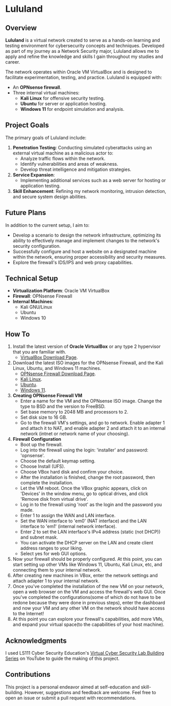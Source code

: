 # Lululand

## Overview  
**Lululand** is a virtual network created to serve as a hands-on learning and testing environment for cybersecurity concepts and techniques. Developed as part of my journey as a Network Security major, Lululand allows me to apply and refine the knowledge and skills I gain throughout my studies and career.  

The network operates within Oracle VM VirtualBox and is designed to facilitate experimentation, testing, and practice. Lululand is equipped with:  
- An **OPNsense firewall**.  
- Three internal virtual machines:  
  - **Kali Linux** for offensive security testing.  
  - **Ubuntu** for server or application hosting.  
  - **Windows 11** for endpoint simulation and analysis.  

## Project Goals  
The primary goals of Lululand include:  
1. **Penetration Testing**: Conducting simulated cyberattacks using an external virtual machine as a malicious actor to:  
   - Analyze traffic flows within the network.  
   - Identify vulnerabilities and areas of weakness.  
   - Develop threat intelligence and mitigation strategies.  
2. **Service Expansion**:  
   - Implementing additional services such as a web server for hosting or application testing.  
3. **Skill Enhancement**: Refining my network monitoring, intrusion detection, and secure system design abilities.  

## Future Plans  
In addition to the current setup, I aim to:  
- Develop a scenario to design the network infrastructure, optimizing its ability to effectively manage and implement changes to the network's security configuration.  
- Successfully configure and host a website on a designated machine within the network, ensuring proper accessibility and security measures.  
- Explore the firewall's IDS/IPS and web proxy capabilities.  

## Technical Setup  
- **Virtualization Platform**: Oracle VM VirtualBox
- **Firewall**: OPNsense Firewall
- **Internal Machines**:  
  - Kali GNU/Linux
  - Ubuntu
  - Windows 10  

## How To 
1. Install the latest version of **Oracle VirtualBox** or any type 2 hypervisor that you are familiar with.
   - [VirtualBox Download Page](https://www.oracle.com/virtualization/technologies/vm/downloads/virtualbox-downloads.html#vbox).
2. Download the latest ISO images for the OPNsense Firewall, and the Kali Linux, Ubuntu, and Windows 11 machines.
   - [OPNsense Firewall Download Page](https://opnsense.org/download/).
   - [Kali Linux](https://www.kali.org/get-kali/#kali-installer-images).
   - [Ubuntu](https://ubuntu.com/download/desktop#how-to-install-OracularOriole).
   - [Windows 11](https://www.microsoft.com/en-us/software-download/windows11).
3. **Creating OPNsense Firewall VM**
   - Enter a name for the VM and the OPNsense ISO image. Change the type to BSD and the version to FreeBSD.
   - Set base memory to 2048 MB and processors to 2.
   - Set disk size to 16 GB.
   - Go to the firewall VM's settings, and go to network. Enable adapter 1 and attach it to NAT, and enable adapter 2 and attach it to an internal network (intnet or network name of your choosing).
5. **Firewall Configuration**
   - Boot up the firewall.
   - Log into the firewall using the login: 'installer' and password: 'opnsense'.
   - Choose the default keymap setting.
   - Choose Install (UFS).
   - Choose VBox hard disk and confirm your choice.
   - After the installation is finished, change the root password, then complete the installation.
   - Let the VM reboot. Once the VBox graphic appears, click on 'Devices' in the window menu, go to optical drives, and click 'Remove disk from virtual drive'.
   - Log in to the firewall using 'root' as the login and the password you made.
   - Enter 1 to assign the WAN and LAN interface.
   - Set the WAN interface to 'em0' (NAT interface) and the LAN interface to 'em1' (internal network interface).
   - Enter 2 to set the LAN interface's IPv4 address (static (not DHCP)) and subnet mask.
   - You can activate the DHCP server on the LAN and create client address ranges to your liking. 
   - Select yes for web GUI options.
6. Now your firewall should be properly configured. At this point, you can start setting up other VMs like Windows 11, Ubuntu, Kali Linux, etc, and connecting them to your internal network.
7. After creating new machines in VBox, enter the network settings and attach adapter 1 to your internal network.
8. Once you've completed the installation of the new VM on your network, open a web browser on the VM and access the firewall's web GUI. Once you've completed the configurations(some of which do not have to be redone because they were done in previous steps), enter the dashboard and now your VM and any other VM on the network should have access to the Internet!
9. At this point you can explore your firewall's capabilities, add more VMs, and expand your virtual space(to the capabilities of your host machine).

## Acknowledgments
I used LS111 Cyber Security Education's [Virtual Cyber Security Lab Building Series](https://youtube.com/playlist?list=PLjjkJroii8DDb0QZpWLo978VXcLp8-xW3&si=0fDDPFpa2xgNOL0L) on YouTube to guide the making of this project.

## Contributions
This project is a personal endeavor aimed at self-education and skill-building. However, suggestions and feedback are welcome. Feel free to open an issue or submit a pull request with recommendations.  
